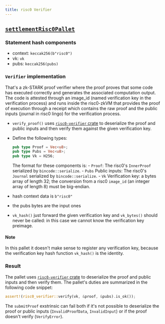 ```yaml
---
title: risc0 Verifier
---
```


## [`settlementRisc0Pallet`](https://github.com/HorizenLabs/zkVerify/tree/main/verifiers/risc0)

### Statement hash components

- context: `keccak256(b"risc0")`
- vk: `vk`
- pubs: `keccak256(pubs)`

### `Verifier` implementation

That's a zk-STARK proof verifier where the proof proves that some code has executed correctly and generates the associated computation output.
The code is attested through an image_id (named verification key in the verification process) and runs inside the risc0-zkVM that provides
the proof of execution through a receipt which contains the raw proof and the public inputs (journal in risc0 lingo) for the verification process.

- `verify_proof()` uses [`risc0-verifier` crate](https://github.com/HorizenLabs/risc0-verifier/tree/v0.1.0) to deserialize
the proof and public inputs and then verify them against the given verification key.
- Define the following types:

    ```rust
    pub type Proof = Vec<u8>;
    pub type Pubs = Vec<u8>;
    pub type Vk = H256;
    ```

    The format for these components is:
      - `Proof`: The risc0's `InnerProof` serialized by `bincode::serialize`.
      - `Pubs` Public inputs: The risc0's `Journal` serialized by `bincode::serialize`.
      - `Vk` Verification key: a bytes array of length 32; the conversion from a risc0 `image_id` (an integer array of length 8) must be big-endian.
- hash context data is `b"risc0"`
- the pubs bytes are the input ones
- `vk_hash()` just forward the given verification key and `vk_bytes()` should never be called: in this case we cannot know the verification key preimage.

#### Note

In this pallet it doesn't make sense to register any verification key, because the verification key hash function
`vk_hash()` is the identity.

### Result

The pallet uses [`risc0-verifier` crate](https://github.com/HorizenLabs/risc0-verifier/tree/v0.1.0) to deserialize the proof and public inputs and then verify them. The pallet's duties are summarized in the following code snippet:

```rust
assert!(risc0_verifier::verify(vk, &proof, &pubs).is_ok());
```

The `submitProof` exstrinsic can fail both if it's not possible to deserialize the proof or public inputs (`InvalidProofData`,
`InvalidInput`) or if the proof doesn't verify (`VerifyError`).
